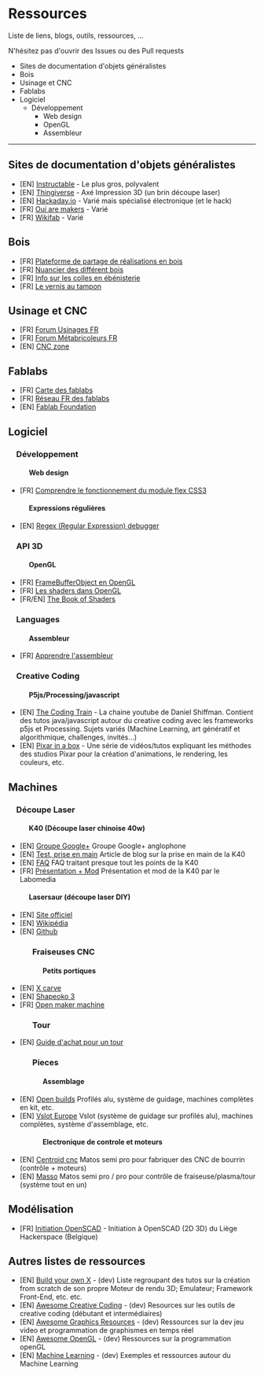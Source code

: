 # Ressources

Liste de liens, blogs, outils, ressources, ...

N'hésitez pas d'ouvrir des Issues ou des Pull requests

 - Sites de documentation d'objets généralistes
 - Bois
 - Usinage et CNC
 - Fablabs
 - Logiciel
   - Développement
     - Web design
     - OpenGL
     - Assembleur
     

---

## Sites de documentation d'objets généralistes
- [EN] [Instructable](https://www.instructables.com/) - Le plus gros, polyvalent
- [EN] [Thingiverse](https://www.thingiverse.com/) - Axé Impression 3D (un brin découpe laser)
- [EN] [Hackaday.io](https://hackaday.io/projects) - Varié mais spécialisé électronique (et le hack)
- [FR] [Oui are makers](https://ouiaremakers.com/) - Varié
- [FR] [Wikifab](http://wikifab.org/wiki/Accueil) - Varié

## Bois
- [FR] [Plateforme de partage de réalisations en bois](https://www.lairdubois.fr/)
- [FR] [Nuancier des différent bois](http://cerre.pagesperso-orange.fr/poster/pages%20vignettes/index_01.htm)
- [FR] [Info sur les colles en ébénisterie](http://www.hmb-bda.fr/colles.php)
- [FR] [Le vernis au tampon](http://telephoniste.free.fr/restauration/VernisTampon/)

## Usinage et CNC
- [FR] [Forum Usinages FR](https://www.usinages.com/forums/)
- [FR] [Forum Métabricoleurs FR](http://www.metabricoleur.com/forum)
- [EN] [CNC zone](https://www.cnczone.com/forums/)

## Fablabs
- [FR] [Carte des fablabs](http://www.makery.info/labs-map/)
- [FR] [Réseau FR des fablabs](http://www.fablab.fr/)
- [EN] [Fablab Foundation](http://www.fabfoundation.org/)

## Logiciel

### &emsp;Développement

#### &emsp;&emsp;&emsp;Web design
- [FR] [Comprendre le fonctionnement du module flex CSS3](https://www.alsacreations.com/tuto/lire/1493-css3-flexbox-layout-module.html)

#### &emsp;&emsp;&emsp;Expressions régulières
- [EN] [Regex (Regular Expression) debugger](https://www.regextester.com/)

### &emsp;API 3D

#### &emsp;&emsp;&emsp;OpenGL

- [FR] [FrameBufferObject en OpenGL](https://alexandre-laurent.developpez.com/tutoriels/OpenGL/OpenGL-FBO/)
- [FR] [Les shaders dans OpenGL](https://alexandre-laurent.developpez.com/tutoriels/OpenGL/OpenGL-GLSL/)
- [FR/EN] [The Book of Shaders](https://thebookofshaders.com)

### &emsp;Languages

#### &emsp;&emsp;&emsp;Assembleur
- [FR] [Apprendre l'assembleur](https://benoit-m.developpez.com/assembleur/tutoriel/)

### &emsp;Creative Coding

#### &emsp;&emsp;&emsp;P5js/Processing/javascript
- [EN] [The Coding Train](https://www.youtube.com/shiffman) - La chaine youtube de Daniel Shiffman. Contient des tutos java/javascript autour du creative coding avec les frameworks p5js et Processing. Sujets variés (Machine Learning, art génératif et algorithmique, challenges, invités...)
- [EN] [Pixar in a box](https://www.khanacademy.org/partner-content/pixar/) - Une série de vidéos/tutos expliquant les méthodes des studios Pixar pour la création d'animations, le rendering, les couleurs, etc.

## Machines

### &emsp;Découpe Laser

#### &emsp;&emsp;&emsp;K40 (Découpe laser chinoise 40w)
- [EN] [Groupe Google+](https://plus.google.com/communities/118113483589382049502) Groupe Google+ anglophone
- [EN] [Test, prise en main](https://mitxela.com/projects/laser_cutter) Article de blog sur la prise en main de la K40
- [EN] [FAQ](https://k40laser.se/) FAQ traitant presque tout les points de la K40
- [FR] [Présentation + Mod](https://wiki.labomedia.org/index.php/Lasercut) Présentation et mod de la K40 par le Labomedia

#### &emsp;&emsp;&emsp;Lasersaur (découpe laser DIY)
- [EN] [Site officiel](http://www.lasersaur.com/)
- [EN] [Wikipédia](https://en.wikipedia.org/wiki/Lasersaur)
- [EN] [Github](https://github.com/nortd/lasersaur/wiki)

### &emsp;&emsp;&emsp;Fraiseuses CNC

#### &emsp;&emsp;&emsp;&emsp;&emsp;Petits portiques
- [EN] [X carve](https://www.inventables.com/technologies/x-carve/customize#basic-kit)
- [EN] [Shapeoko 3](https://shop.carbide3d.com/products/shapeoko3?variant=42721918086)
- [FR] [Open maker machine](http://www.mon-fablab.fr/openmakermachinepro/)

### &emsp;&emsp;&emsp;Tour
- [EN] [Guide d'achat pour un tour](https://hackaday.com/2018/04/24/lathe-features-you-should-choose-when-buying-your-first-machine/)

### &emsp;&emsp;&emsp;Pieces
#### &emsp;&emsp;&emsp;&emsp;&emsp;Assemblage
- [EN] [Open builds](https://openbuilds.com/) Profilés alu, système de guidage, machines complètes en kit, etc.
- [EN] [Vslot Europe](http://vslot-europe.com/) Vslot (système de guidage sur profilés alu), machines complètes, système d'assemblage, etc.

#### &emsp;&emsp;&emsp;&emsp;&emsp;Electronique de controle et moteurs
- [EN] [Centroid cnc](http://www.centroidcnc.com/centroid_diy/acorn_cnc_controller.html) Matos semi pro pour fabriquer des CNC de bourrin (contrôle + moteurs)
- [EN] [Masso](https://masso.com.au/) Matos semi pro / pro pour contrôle de fraiseuse/plasma/tour (système tout en un)


## Modélisation
- [FR] [Initiation OpenSCAD](https://wiki.lghs.be/tuto:openscad) - Initiation à OpenSCAD (2D 3D) du Liège Hackerspace (Belgique)

## Autres listes de ressources
- [EN] [Build your own X](https://github.com/danistefanovic/build-your-own-x) - (dev) Liste regroupant des tutos sur la création from scratch de son propre Moteur de rendu 3D; Emulateur; Framework Front-End, etc. etc.
- [EN] [Awesome Creative Coding](https://github.com/terkelg/awesome-creative-coding) - (dev) Resources sur les outils de creative coding (débutant et intermédiaires)
- [EN] [Awesome Graphics Resources](https://github.com/mattdesl/graphics-resources) - (dev) Ressources sur la dev jeu video et programmation de graphismes en temps réel
- [EN] [Awesome OpenGL](https://github.com/eug/awesome-opengl) - (dev) Ressources sur la programmation openGL
- [EN] [Machine Learning](https://github.com/mattdesl/graphics-resources) - (dev) Exemples et ressources autour du Machine Learning
